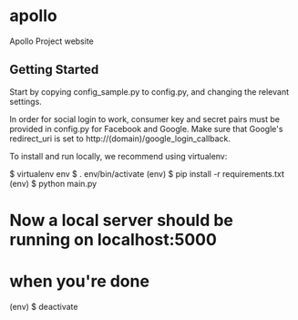 apollo
======

Apollo Project website

## Getting Started

Start by copying config_sample.py to config.py, and changing the relevant settings.

In order for social login to work, consumer key and secret pairs must be provided in config.py for Facebook and Google. Make sure that Google's redirect_uri is set to http://(domain)/google_login_callback.

To install and run locally, we recommend using virtualenv:

   $ virtualenv env
   $ . env/bin/activate
   (env) $ pip install -r requirements.txt
   (env) $ python main.py
   # Now a local server should be running on localhost:5000
   # when you're done
   (env) $ deactivate


